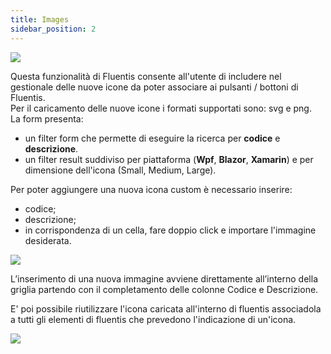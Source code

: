 ```yaml
---
title: Images
sidebar_position: 2
---
```


![](/images/20241204111806.png)

Questa funzionalità di Fluentis consente all'utente di includere nel gestionale delle nuove icone da poter associare ai pulsanti / bottoni di Fluentis.  
Per il caricamento delle nuove icone i formati supportati sono: svg e png.  
La form presenta:

* un filter form che permette di eseguire la ricerca per **codice** e **descrizione**.  
* un filter result suddiviso per piattaforma (**Wpf**, **Blazor**, **Xamarin**) e per dimensione dell'icona (Small, Medium, Large).

Per poter aggiungere una nuova icona custom è necessario inserire:
* codice;
* descrizione;
* in corrispondenza di un cella, fare doppio click e importare l'immagine desiderata.

![](/images/20241129170751.png)

L’inserimento di una nuova immagine avviene direttamente all’interno della griglia partendo con il completamento delle colonne Codice e Descrizione. 

E' poi possibile riutilizzare l'icona caricata all'interno di fluentis associadola a tutti gli elementi di fluentis che prevedono l'indicazione di un'icona. 

![](/images/20241129172119.png)

